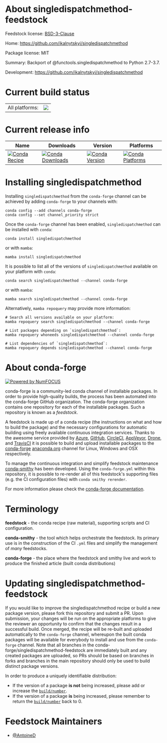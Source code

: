 About singledispatchmethod-feedstock
====================================

Feedstock license: [BSD-3-Clause](https://github.com/conda-forge/singledispatchmethod-feedstock/blob/main/LICENSE.txt)

Home: https://github.com/ikalnytskyi/singledispatchmethod

Package license: MIT

Summary: Backport of @functools.singledispatchmethod to Python 2.7-3.7.

Development: https://github.com/ikalnytskyi/singledispatchmethod

Current build status
====================


<table><tr><td>All platforms:</td>
    <td>
      <a href="https://dev.azure.com/conda-forge/feedstock-builds/_build/latest?definitionId=16874&branchName=main">
        <img src="https://dev.azure.com/conda-forge/feedstock-builds/_apis/build/status/singledispatchmethod-feedstock?branchName=main">
      </a>
    </td>
  </tr>
</table>

Current release info
====================

| Name | Downloads | Version | Platforms |
| --- | --- | --- | --- |
| [![Conda Recipe](https://img.shields.io/badge/recipe-singledispatchmethod-green.svg)](https://anaconda.org/conda-forge/singledispatchmethod) | [![Conda Downloads](https://img.shields.io/conda/dn/conda-forge/singledispatchmethod.svg)](https://anaconda.org/conda-forge/singledispatchmethod) | [![Conda Version](https://img.shields.io/conda/vn/conda-forge/singledispatchmethod.svg)](https://anaconda.org/conda-forge/singledispatchmethod) | [![Conda Platforms](https://img.shields.io/conda/pn/conda-forge/singledispatchmethod.svg)](https://anaconda.org/conda-forge/singledispatchmethod) |

Installing singledispatchmethod
===============================

Installing `singledispatchmethod` from the `conda-forge` channel can be achieved by adding `conda-forge` to your channels with:

```
conda config --add channels conda-forge
conda config --set channel_priority strict
```

Once the `conda-forge` channel has been enabled, `singledispatchmethod` can be installed with `conda`:

```
conda install singledispatchmethod
```

or with `mamba`:

```
mamba install singledispatchmethod
```

It is possible to list all of the versions of `singledispatchmethod` available on your platform with `conda`:

```
conda search singledispatchmethod --channel conda-forge
```

or with `mamba`:

```
mamba search singledispatchmethod --channel conda-forge
```

Alternatively, `mamba repoquery` may provide more information:

```
# Search all versions available on your platform:
mamba repoquery search singledispatchmethod --channel conda-forge

# List packages depending on `singledispatchmethod`:
mamba repoquery whoneeds singledispatchmethod --channel conda-forge

# List dependencies of `singledispatchmethod`:
mamba repoquery depends singledispatchmethod --channel conda-forge
```


About conda-forge
=================

[![Powered by
NumFOCUS](https://img.shields.io/badge/powered%20by-NumFOCUS-orange.svg?style=flat&colorA=E1523D&colorB=007D8A)](https://numfocus.org)

conda-forge is a community-led conda channel of installable packages.
In order to provide high-quality builds, the process has been automated into the
conda-forge GitHub organization. The conda-forge organization contains one repository
for each of the installable packages. Such a repository is known as a *feedstock*.

A feedstock is made up of a conda recipe (the instructions on what and how to build
the package) and the necessary configurations for automatic building using freely
available continuous integration services. Thanks to the awesome service provided by
[Azure](https://azure.microsoft.com/en-us/services/devops/), [GitHub](https://github.com/),
[CircleCI](https://circleci.com/), [AppVeyor](https://www.appveyor.com/),
[Drone](https://cloud.drone.io/welcome), and [TravisCI](https://travis-ci.com/)
it is possible to build and upload installable packages to the
[conda-forge](https://anaconda.org/conda-forge) [anaconda.org](https://anaconda.org/)
channel for Linux, Windows and OSX respectively.

To manage the continuous integration and simplify feedstock maintenance
[conda-smithy](https://github.com/conda-forge/conda-smithy) has been developed.
Using the ``conda-forge.yml`` within this repository, it is possible to re-render all of
this feedstock's supporting files (e.g. the CI configuration files) with ``conda smithy rerender``.

For more information please check the [conda-forge documentation](https://conda-forge.org/docs/).

Terminology
===========

**feedstock** - the conda recipe (raw material), supporting scripts and CI configuration.

**conda-smithy** - the tool which helps orchestrate the feedstock.
                   Its primary use is in the construction of the CI ``.yml`` files
                   and simplify the management of *many* feedstocks.

**conda-forge** - the place where the feedstock and smithy live and work to
                  produce the finished article (built conda distributions)


Updating singledispatchmethod-feedstock
=======================================

If you would like to improve the singledispatchmethod recipe or build a new
package version, please fork this repository and submit a PR. Upon submission,
your changes will be run on the appropriate platforms to give the reviewer an
opportunity to confirm that the changes result in a successful build. Once
merged, the recipe will be re-built and uploaded automatically to the
`conda-forge` channel, whereupon the built conda packages will be available for
everybody to install and use from the `conda-forge` channel.
Note that all branches in the conda-forge/singledispatchmethod-feedstock are
immediately built and any created packages are uploaded, so PRs should be based
on branches in forks and branches in the main repository should only be used to
build distinct package versions.

In order to produce a uniquely identifiable distribution:
 * If the version of a package **is not** being increased, please add or increase
   the [``build/number``](https://docs.conda.io/projects/conda-build/en/latest/resources/define-metadata.html#build-number-and-string).
 * If the version of a package **is** being increased, please remember to return
   the [``build/number``](https://docs.conda.io/projects/conda-build/en/latest/resources/define-metadata.html#build-number-and-string)
   back to 0.

Feedstock Maintainers
=====================

* [@AntoineD](https://github.com/AntoineD/)

